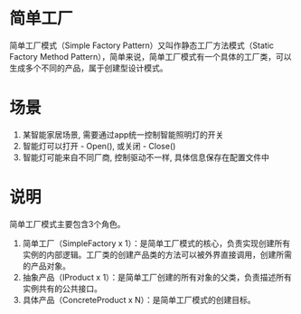 # 简单工厂
简单工厂模式（Simple Factory Pattern）又叫作静态工厂方法模式（Static Factory Method Pattern），简单来说，简单工厂模式有一个具体的工厂类，可以生成多个不同的产品，属于创建型设计模式。

# 场景
1. 某智能家居场景, 需要通过app统一控制智能照明灯的开关
2. 智能灯可以打开 - Open(), 或关闭 - Close()
3. 智能灯可能来自不同厂商, 控制驱动不一样, 具体信息保存在配置文件中

# 说明
简单工厂模式主要包含3个角色。 
1. 简单工厂（SimpleFactory x 1）：是简单工厂模式的核心，负责实现创建所有实例的内部逻辑。工厂类的创建产品类的方法可以被外界直接调用，创建所需的产品对象。 
2. 抽象产品（IProduct x 1）：是简单工厂创建的所有对象的父类，负责描述所有实例共有的公共接口。 
3. 具体产品（ConcreteProduct x N）：是简单工厂模式的创建目标。